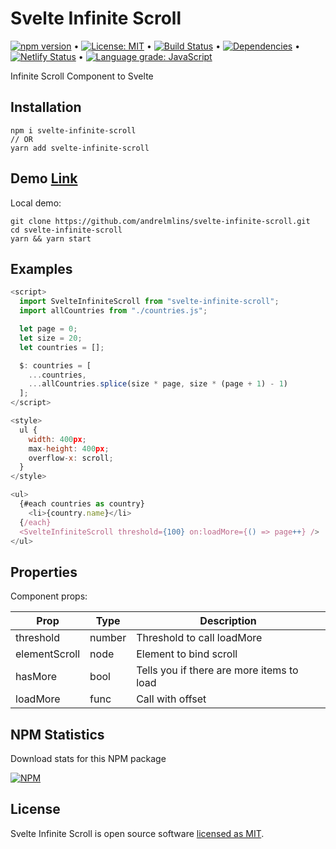 # Svelte Infinite Scroll

[![npm version](https://badge.fury.io/js/svelte-infinite-scroll.svg)](https://www.npmjs.com/package/svelte-infinite-scroll) &bull; [![License: MIT](https://img.shields.io/badge/License-MIT-yellow.svg)](https://github.com/andrelmlins/svelte-infinite-scroll/blob/master/LICENSE) &bull; [![Build Status](https://travis-ci.com/andrelmlins/svelte-infinite-scroll.svg?branch=master)](https://travis-ci.com/andrelmlins/svelte-infinite-scroll) &bull; [![Dependencies](https://david-dm.org/andrelmlins/svelte-infinite-scroll.svg)](https://david-dm.org/andrelmlins/svelte-infinite-scroll) &bull; [![Netlify Status](https://api.netlify.com/api/v1/badges/a16b6807-8f05-4e03-8ed4-33e5162155bb/deploy-status)](https://app.netlify.com/sites/svelte-infinite-scroll/deploys) &bull; [![Language grade: JavaScript](https://img.shields.io/lgtm/grade/javascript/g/andrelmlins/svelte-infinite-scroll.svg?logo=lgtm&logoWidth=18)](https://lgtm.com/projects/g/andrelmlins/svelte-infinite-scroll/context:javascript)

Infinite Scroll Component to Svelte

## Installation

```
npm i svelte-infinite-scroll
// OR
yarn add svelte-infinite-scroll
```

## Demo [Link](https://svelte-infinite-scroll.netlify.com/)

Local demo:

```
git clone https://github.com/andrelmlins/svelte-infinite-scroll.git
cd svelte-infinite-scroll
yarn && yarn start
```

## Examples

```js
<script>
  import SvelteInfiniteScroll from "svelte-infinite-scroll";
  import allCountries from "./countries.js";

  let page = 0;
  let size = 20;
  let countries = [];

  $: countries = [
    ...countries,
    ...allCountries.splice(size * page, size * (page + 1) - 1)
  ];
</script>

<style>
  ul {
    width: 400px;
    max-height: 400px;
    overflow-x: scroll;
  }
</style>

<ul>
  {#each countries as country}
    <li>{country.name}</li>
  {/each}
  <SvelteInfiniteScroll threshold={100} on:loadMore={() => page++} />
</ul>
```

## Properties

Component props:

| Prop          | Type   | Description                               |
| ------------- | ------ | ----------------------------------------- |
| threshold     | number | Threshold to call loadMore                |
| elementScroll | node   | Element to bind scroll                    |
| hasMore       | bool   | Tells you if there are more items to load |
| loadMore      | func   | Call with offset                          |

## NPM Statistics

Download stats for this NPM package

[![NPM](https://nodei.co/npm/svelte-infinite-scroll.png)](https://nodei.co/npm/svelte-infinite-scroll/)

## License

Svelte Infinite Scroll is open source software [licensed as MIT](https://github.com/andrelmlins/svelte-infinite-scroll/blob/master/LICENSE).

